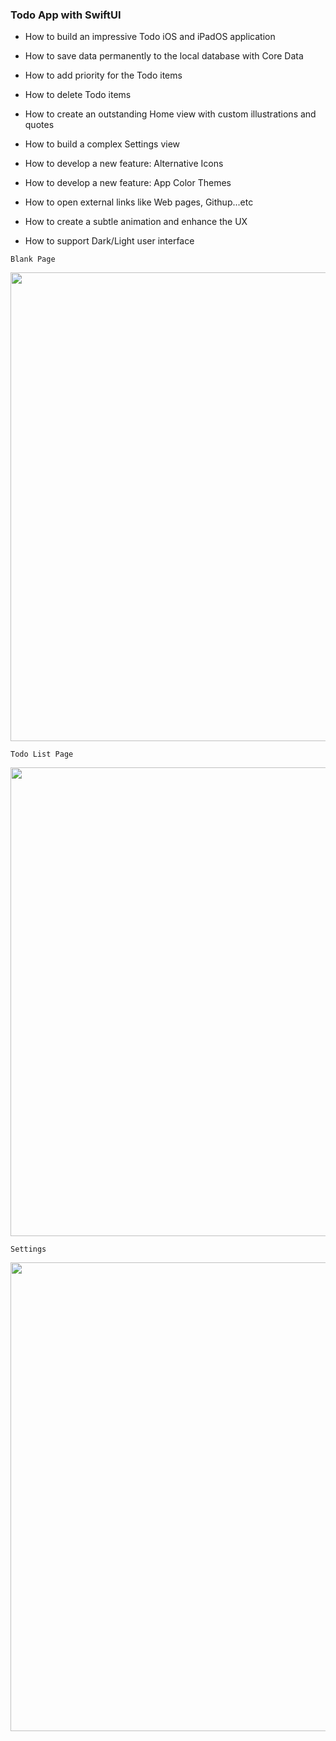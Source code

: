 ### Todo App with SwiftUI


* How to build an impressive Todo iOS and iPadOS application

* How to save data permanently to the local database with Core Data

* How to add priority for the Todo items

* How to delete Todo items

* How to create an outstanding Home view with custom illustrations and quotes

* How to build a complex Settings view

* How to develop a new feature: Alternative Icons

* How to develop a new feature: App Color Themes

* How to open external links like Web pages, Githup...etc

* How to create a subtle animation and enhance the UX

* How to support Dark/Light user interface

`Blank Page`

<img src="https://user-images.githubusercontent.com/9380512/164910076-2350d1c3-fe96-465a-a3b3-13dbb45c3656.png"  height="750">

`Todo List Page`

<img src="https://user-images.githubusercontent.com/9380512/164910084-39be0b04-1311-4e58-bea7-c9ae718917a1.png"  height="750">

`Settings`

<img src="https://user-images.githubusercontent.com/9380512/164910085-a0de588c-ba17-4d24-8462-61f4e029db68.png"  height="750">

